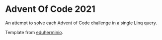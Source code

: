 # Advent Of Code 2021

An attempt to solve each Advent of Code challenge in a single Linq query.

Template from [eduherminio](https://github.com/eduherminio/AdventOfCode.Template).
